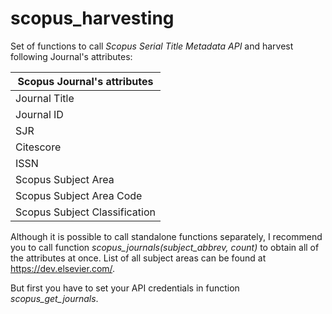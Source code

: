 # scopus_harvesting

Set of functions to call _Scopus Serial Title Metadata API_ and harvest following Journal's attributes:

| Scopus Journal's attributes   |
| ----------------------------- |
| Journal Title                 |
| Journal ID                    |
| SJR                           |
| Citescore                     |
| ISSN                          |
| Scopus Subject Area           |
| Scopus Subject Area Code      |
| Scopus Subject Classification |

Although it is possible to call standalone functions separately, I recommend you to call function _scopus_journals(subject_abbrev, count)_ to obtain all of the attributes at once. List of all subject areas can be found at https://dev.elsevier.com/.

But first you have to set your API credentials in function _scopus_get_journals_.
